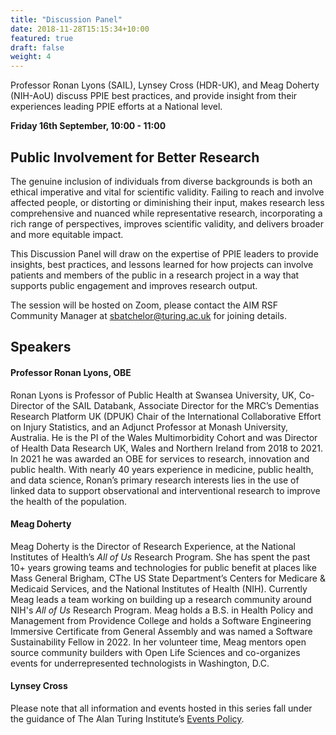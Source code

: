 ```yaml
---
title: "Discussion Panel"
date: 2018-11-28T15:15:34+10:00
featured: true
draft: false
weight: 4
---
```

Professor Ronan Lyons (SAIL), Lynsey Cross (HDR-UK), and Meag Doherty (NIH-AoU) discuss PPIE best practices, and provide insight from their experiences leading PPIE efforts at a National level.

**Friday 16th September, 10:00 - 11:00**

## Public Involvement for Better Research

The genuine inclusion of individuals from diverse backgrounds is both an ethical imperative and vital for scientific validity. Failing to reach and involve affected people, or distorting or diminishing their input, makes research less comprehensive and nuanced while representative research, incorporating a rich range of perspectives, improves scientific validity, and delivers broader and more equitable impact.

This Discussion Panel will draw on the expertise of PPIE leaders to provide insights, best practices, and lessons learned for how projects can involve patients and members of the public in a research project in a way that supports public engagement and improves research output.

The session will be hosted on Zoom, please contact the AIM RSF Community Manager at sbatchelor@turing.ac.uk for joining details. 

## Speakers

#### Professor Ronan Lyons, OBE

Ronan Lyons is Professor of Public Health at Swansea University, UK, Co-Director of the SAIL Databank, Associate Director for the MRC’s Dementias Research Platform UK (DPUK) Chair of the International Collaborative Effort on Injury Statistics, and an Adjunct Professor at Monash University, Australia. He is the PI of the Wales Multimorbidity Cohort and was Director of Health Data Research UK, Wales and Northern Ireland from 2018 to 2021. In 2021 he was awarded an OBE for services to research, innovation and public health. With nearly 40 years experience in medicine, public health, and data science, Ronan’s primary research interests lies in the use of linked data to support observational and interventional research to improve the health of the population.

#### Meag Doherty

Meag Doherty is the Director of Research Experience, at the National Institutes of Health’s *All of Us* Research Program. She has spent the past 10+ years growing teams and technologies for public benefit at places like Mass General Brigham, CThe US State Department’s Centers for Medicare & Medicaid Services, and the National Institutes of Health (NIH). Currently Meag leads a team working on building up a research community around NIH's *All of Us* Research Program. Meag holds a B.S. in Health Policy and Management from Providence College and holds a Software Engineering Immersive Certificate from General Assembly and was named a Software Sustainability Fellow in 2022. In her volunteer time, Meag mentors open source community builders with Open Life Sciences and co-organizes events for underrepresented technologists in Washington, D.C.

#### Lynsey Cross




Please note that all information and events hosted in this series fall under the guidance of The Alan Turing Institute’s [Events Policy](https://www.turing.ac.uk/events/policies-and-guidelines).
